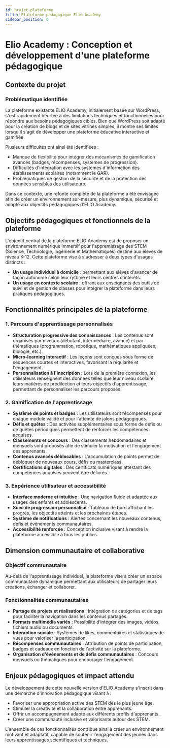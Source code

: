 ```yaml
---
id: projet-plateforme
title: Plateforme pédagogique Elio Academy
sidebar_position: 0
---
```


# Elio Academy : Conception et développement d'une plateforme pédagogique

## Contexte du projet

### Problématique identifiée

La plateforme existante ELIO Academy, initialement basée sur WordPress, s'est rapidement heurtée à des limitations techniques et fonctionnelles pour répondre aux besoins pédagogiques ciblés. Bien que WordPress soit adapté pour la création de blogs et de sites vitrines simples, il montre ses limites lorsqu'il s'agit de développer une plateforme éducative interactive et gamifiée.

Plusieurs difficultés ont ainsi été identifiées :
- Manque de flexibilité pour intégrer des mécanismes de gamification avancés (badges, récompenses, systèmes de progression).
- Difficultés d'intégration avec les systèmes d'information des établissements scolaires (notamment le GAR).
- Problématiques de gestion de la sécurité et de la protection des données sensibles des utilisateurs.

Dans ce contexte, une refonte complète de la plateforme a été envisagée afin de créer un environnement sur-mesure, plus dynamique, sécurisé et adapté aux objectifs pédagogiques d'ELIO Academy.

## Objectifs pédagogiques et fonctionnels de la plateforme

L'objectif central de la plateforme ELIO Academy est de proposer un environnement numérique immersif pour l'apprentissage des STEM (Science, Technologie, Ingénierie et Mathématiques) destiné aux élèves de niveau K-12. Cette plateforme vise à s'adresser à deux types d'usages distincts :

- **Un usage individuel à domicile** : permettant aux élèves d'avancer de façon autonome selon leur rythme et leurs centres d'intérêts.
- **Un usage en contexte scolaire** : offrant aux enseignants des outils de suivi et de gestion de classes pour intégrer la plateforme dans leurs pratiques pédagogiques.

## Fonctionnalités principales de la plateforme

### 1. Parcours d'apprentissage personnalisés

- **Structuration progressive des connaissances** : Les contenus sont organisés par niveaux (débutant, intermédiaire, avancé) et par thématiques (programmation, robotique, mathématiques appliquées, biologie, etc.).
- **Micro-learning interactif** : Les leçons sont conçues sous forme de séquences courtes et interactives, favorisant la régularité et l'engagement.
- **Personnalisation à l'inscription** : Lors de la première connexion, les utilisateurs renseignent des données telles que leur niveau scolaire, leurs matières de prédilection et leurs objectifs d'apprentissage, permettant de personnaliser les parcours proposés.

### 2. Gamification de l'apprentissage

- **Système de points et badges** : Les utilisateurs sont récompensés pour chaque module validé et pour l'atteinte de jalons pédagogiques.
- **Défis et quêtes** : Des activités supplémentaires sous forme de défis ou de quêtes périodiques permettent de renforcer les compétences acquises.
- **Classements et concours** : Des classements hebdomadaires et mensuels sont proposés afin de stimuler la motivation et l'engagement des apprenants.
- **Contenus avancés déblocables** : L'accumulation de points permet de débloquer de nouveaux cours, défis ou masterclass.
- **Certifications digitales** : Des certificats numériques attestant des compétences acquises peuvent être délivrés.

### 3. Expérience utilisateur et accessibilité

- **Interface moderne et intuitive** : Une navigation fluide et adaptée aux usages des enfants et adolescents.
- **Suivi de progression personnalisé** : Tableaux de bord affichant les progrès, les objectifs atteints et les prochaines étapes.
- **Système de notifications** : Alertes concernant les nouveaux contenus, défis et événements communautaires.
- **Accessibilité renforcée** : Conception inclusive visant à rendre la plateforme accessible à tous les publics.

## Dimension communautaire et collaborative

### Objectif communautaire

Au-delà de l'apprentissage individuel, la plateforme vise à créer un espace communautaire dynamique permettant aux utilisateurs de partager leurs créations, échanger et collaborer.

### Fonctionnalités communautaires

- **Partage de projets et réalisations** : Intégration de catégories et de tags pour faciliter la navigation dans les contenus partagés.
- **Formats multimédia variés** : Possibilité d’intégrer des images, vidéos, fichiers audio ou documents.
- **Interaction sociale** : Systèmes de likes, commentaires et statistiques de vues pour valoriser la participation.
- **Récompenses communautaires** : Attribution de points de participation, badges et cadeaux en fonction de l'activité sur la plateforme.
- **Organisation d'événements et de défis communautaires** : Concours mensuels ou thématiques pour encourager l'engagement.

## Enjeux pédagogiques et impact attendu

Le développement de cette nouvelle version d'ELIO Academy s'inscrit dans une démarche d'innovation pédagogique visant à :
- Favoriser une appropriation active des STEM dès le plus jeune âge.
- Stimuler la créativité et la collaboration entre apprenants.
- Offrir un accompagnement adapté aux différents profils d'apprenants.
- Créer une communauté inclusive et valorisante autour des STEM.

L'ensemble de ces fonctionnalités contribue ainsi à créer un environnement motivant et adaptatif, capable de soutenir l'engagement des jeunes dans leurs apprentissages scientifiques et techniques.

